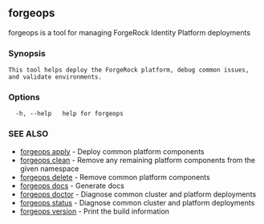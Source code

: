 ## forgeops

forgeops is a tool for managing ForgeRock Identity Platform deployments

### Synopsis


    This tool helps deploy the ForgeRock platform, debug common issues, and validate environments.

### Options

```
  -h, --help   help for forgeops
```

### SEE ALSO

* [forgeops apply](forgeops_apply.md)	 - Deploy common platform components
* [forgeops clean](forgeops_clean.md)	 - Remove any remaining platform components from the given namespace
* [forgeops delete](forgeops_delete.md)	 - Remove common platform components
* [forgeops docs](forgeops_docs.md)	 - Generate docs
* [forgeops doctor](forgeops_doctor.md)	 - Diagnose common cluster and platform deployments
* [forgeops status](forgeops_status.md)	 - Diagnose common cluster and platform deployments
* [forgeops version](forgeops_version.md)	 - Print the build information

